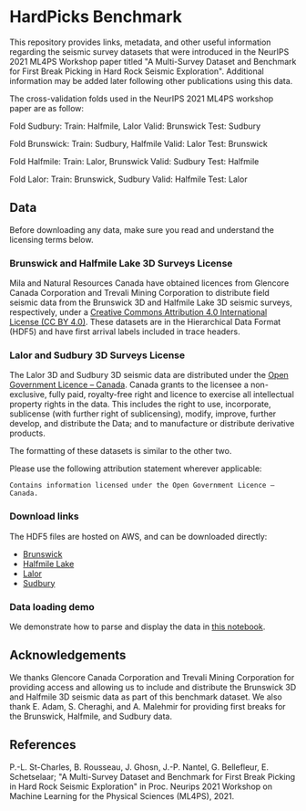 # HardPicks Benchmark

This repository provides links, metadata, and other useful information regarding the seismic survey
datasets that were introduced in the NeurIPS 2021 ML4PS Workshop paper titled "A Multi-Survey Dataset
and Benchmark for First Break Picking in Hard Rock Seismic Exploration". Additional information may
be added later following other publications using this data.

The cross-validation folds used in the NeurIPS 2021 ML4PS workshop paper are as follow:

Fold Sudbury:
Train: Halfmile, Lalor
Valid: Brunswick
Test: Sudbury

Fold Brunswick:
Train: Sudbury, Halfmile
Valid: Lalor
Test: Brunswick

Fold Halfmile:
Train: Lalor, Brunswick
Valid: Sudbury
Test: Halfmile

Fold Lalor:
Train: Brunswick, Sudbury
Valid: Halfmile
Test: Lalor

## Data

Before downloading any data, make sure you read and understand the licensing terms below.

### Brunswick and Halfmile Lake 3D Surveys License

Mila and Natural Resources Canada have obtained licences from Glencore Canada Corporation and Trevali
Mining Corporation to distribute field seismic data from the Brunswick 3D and Halfmile Lake 3D seismic
surveys, respectively, under a [Creative Commons Attribution 4.0 International License (CC BY 4.0)](
https://creativecommons.org/licenses/by/4.0/). These datasets are in the Hierarchical Data Format
(HDF5) and have first arrival labels included in trace headers.

### Lalor and Sudbury 3D Surveys License

The Lalor 3D and Sudbury 3D seismic data are distributed under the [Open Government Licence – Canada]( https://open.canada.ca/en/open-government-licence-canada). Canada grants to the licensee a non-exclusive,
fully paid, royalty-free right and licence to exercise all intellectual property rights in the data. This
includes the right to use, incorporate, sublicense (with further right of sublicensing), modify, improve,
further develop, and distribute the Data; and to manufacture or distribute derivative products.

The formatting of these datasets is similar to the other two.

Please use the following attribution statement wherever applicable:

    Contains information licensed under the Open Government Licence – Canada.

### Download links

The HDF5 files are hosted on AWS, and can be downloaded directly:
 - [Brunswick](https://d3sakqnghgsk6x.cloudfront.net/Brunswick_3D/Brunswick_orig_1500ms_V2.hdf5.xz)
 - [Halfmile Lake](https://d3sakqnghgsk6x.cloudfront.net/Halfmile_3D/Halfmile3D_add_geom_sorted.hdf5.xz)
 - [Lalor](https://d3sakqnghgsk6x.cloudfront.net/Lalor_3D/Lalor_raw_z_1500ms_norp_geom_v3.hdf5.xz)
 - [Sudbury](https://d3sakqnghgsk6x.cloudfront.net/Sudbury_3D/Sudbury3D_all_shots_2s.hdf.xz)

### Data loading demo

We demonstrate how to parse and display the data in [this notebook](./fbp_data_loading_demo.ipynb).

## Acknowledgements

We thanks Glencore Canada Corporation and Trevali Mining Corporation for providing access and allowing us
to include and distribute the Brunswick 3D and Halfmile 3D seismic data as part of this benchmark dataset.
We also thank E. Adam, S. Cheraghi, and A. Malehmir for providing first breaks for the Brunswick, Halfmile,
and Sudbury data.

## References

P.-L. St-Charles, B. Rousseau, J. Ghosn, J.-P. Nantel, G. Bellefleur, E. Schetselaar;
"A Multi-Survey Dataset and Benchmark for First Break Picking in Hard Rock Seismic Exploration"
in Proc. Neurips 2021 Workshop on Machine Learning for the Physical Sciences (ML4PS), 2021.
